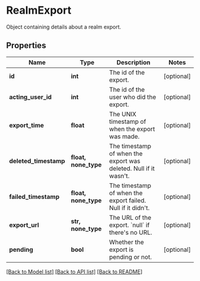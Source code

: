 # RealmExport

Object containing details about a realm export. 

## Properties
Name | Type | Description | Notes
------------ | ------------- | ------------- | -------------
**id** | **int** | The id of the export.  | [optional] 
**acting_user_id** | **int** | The id of the user who did the export.  | [optional] 
**export_time** | **float** | The UNIX timestamp of when the export was made.  | [optional] 
**deleted_timestamp** | **float, none_type** | The timestamp of when the export was deleted. Null if it wasn&#39;t.  | [optional] 
**failed_timestamp** | **float, none_type** | The timestamp of when the export failed. Null if it didn&#39;t.  | [optional] 
**export_url** | **str, none_type** | The URL of the export. &#x60;null&#x60; if there&#39;s no URL.  | [optional] 
**pending** | **bool** | Whether the export is pending or not.  | [optional] 

[[Back to Model list]](../README.md#documentation-for-models) [[Back to API list]](../README.md#documentation-for-api-endpoints) [[Back to README]](../README.md)


